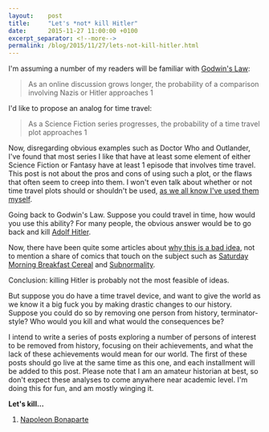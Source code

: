 ```yaml
---
layout:    post
title:     "Let's *not* kill Hitler"
date:      2015-11-27 11:00:00 +0100
excerpt_separator: <!--more-->
permalink: /blog/2015/11/27/lets-not-kill-hitler.html
---
```


I'm assuming a number of my readers will be familiar with [Godwin's Law](https://en.wikipedia.org/wiki/Godwin's_Law):

> As an online discussion grows longer, the probability of a comparison involving Nazis or Hitler approaches 1

I'd like to propose an analog for time travel:

<!--more-->
> As a Science Fiction series progresses, the probability of a time travel plot approaches 1

Now, disregarding obvious examples such as Doctor Who and Outlander, I've found that most series I like that have at least some element of either Science Fiction or Fantasy have at least 1 episode that involves time travel. This post is not about the pros and cons of using such a plot, or the flaws that often seem to creep into them. I won't even talk about whether or not time travel plots should or shouldn't be used, [as we all know I've used them myself](/books/gift-of-the-destroyer.html).

Going back to Godwin's Law. Suppose you could travel in time, how would you use this ability? For many people, the obvious answer would be to go back and kill [Adolf Hitler](https://en.wikipedia.org/wiki/Adolf_Hitler).

Now, there have been quite some articles about [why this is a bad idea](http://tvtropes.org/pmwiki/pmwiki.php/Main/HitlersTimeTravelExemptionAct), not to mention a share of comics that touch on the subject such as [Saturday Morning Breakfast Cereal](http://www.smbc-comics.com/?id=3266) and [Subnormality](http://www.viruscomix.com/page382.html).

Conclusion: killing Hitler is probably not the most feasible of ideas.

But suppose you do have a time travel device, and want to give the world as we know it a big fuck you by making drastic changes to our history. Suppose you could do so by removing one person from history, terminator-style? Who would you kill and what would the consequences be?

I intend to write a series of posts exploring a number of persons of interest to be removed from history, focusing on their achievements, and what the lack of these achievements would mean for our world. The first of these posts should go live at the same time as this one, and each installment will be added to this post. Please note that I am an amateur historian at best, so don't expect these analyses to come anywhere near academic level. I'm doing this for fun, and am mostly winging it.

**Let's kill...**
1. [Napoleon Bonaparte](/2015/11/27/lets-kill-napoleon-bonaparte.html)
